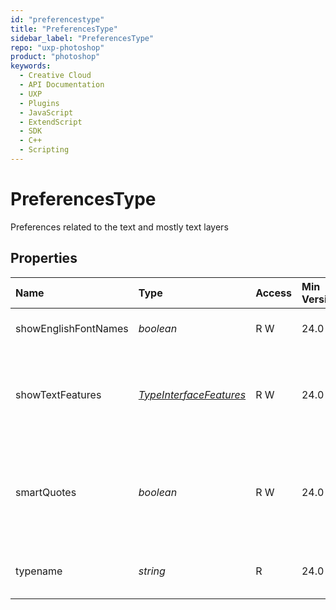 ```yaml
---
id: "preferencestype"
title: "PreferencesType"
sidebar_label: "PreferencesType"
repo: "uxp-photoshop"
product: "photoshop"
keywords:
  - Creative Cloud
  - API Documentation
  - UXP
  - Plugins
  - JavaScript
  - ExtendScript
  - SDK
  - C++
  - Scripting
---
```


# PreferencesType

Preferences related to the text and mostly text layers

## Properties

| Name | Type | Access | Min Version | Description |
| :------ | :------ | :------ | :------ | :------ |
| showEnglishFontNames | *boolean* | R W | 24.0 | If true, all font names are listed in English |
| showTextFeatures | [*TypeInterfaceFeatures*](/ps_reference/modules/constants/#typeinterfacefeatures) | R W | 24.0 | Change user interface of Character and Paragraph panels and shows additional text options |
| smartQuotes | *boolean* | R W | 24.0 | Determines whether to substitute left and right quotation marks automatically while typing in the Type Tool. |
| typename | *string* | R | 24.0 | The class name of the referenced object: *&quot;PreferencesType&quot;*. |
